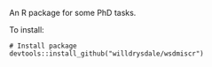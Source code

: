 An R package for some PhD tasks.

To install: 

```
# Install package
devtools::install_github("willdrysdale/wsdmiscr")
```
